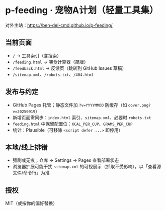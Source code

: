 # p-feeding · 宠物A计划（轻量工具集）

对外主站：<https://ben-del-cmd.github.io/p-feeding/>

## 当前页面
- `/` → 工具索引（含搜索）
- `/feeding.html` → 喂食计算器（简版）
- `/feedback.html` → 反馈页（跳转到 GitHub Issues 草稿）
- `/sitemap.xml`、`/robots.txt`、`/404.html`

## 发布与约定
- GitHub Pages 托管；静态文件加 `?v=YYYYMMDD` 防缓存（如 `cover.png?v=20250919`）
- 新增页面需同步：`index.html` 索引、`sitemap.xml`、必要时 `robots.txt`
- `feeding.html` 中保留配置位：`KCAL_PER_CUP`、`GRAMS_PER_CUP`
- 统计：Plausible（可移除 `<script defer ...>` 即停用）

## 本地/线上排错
- 强刷或无痕；仓库 → Settings → Pages 查看部署状态
- 浏览器扩展可能干扰 `sitemap.xml` 的可视展示（抓取不受影响），以「查看源文件/命令行」为准

## 授权
MIT（或按你的偏好替换）
